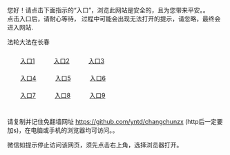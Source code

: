 您好！请点击下面指示的“入口”，浏览此网站是安全的，且为您带来平安。。 <br/>
点击入口后，请耐心等待， 过程中可能会出现无法打开的提示，请忽略，最终会进入网站. </br>

法轮大法在长春<br/>
<div style="padding:10px"><a style="margin:20px" target="_blank" href="https://ddvkh1ywnfd08.cloudfront.net/2Qpsp?yvbfj" id="ccLink1" rel="nofollow">入口1</a> <a target="_blank" style="margin:20px" href="https://dskh5ru8c0jde.cloudfront.net/2Qpsp?ayqint" id="ccLink2" rel="nofollow">入口2</a> <a style="margin:20px" target="_blank" href="https://d3iiz2ivw5587a.cloudfront.net/2Qpsp?rqplsef" id="ccLink3" rel="nofollow">入口3</a></div>

<div style="padding:10px" ><a style="margin:20px" target="_blank" href="https://ddvkh1ywnfd08.cloudfront.net/2Qpsp?yvbfj" id="ccLink4" rel="nofollow">入口4</a> <a style="margin:20px" href="https://dskh5ru8c0jde.cloudfront.net/2Qpsp?ayqint" target="_blank" id="ccLink5" rel="nofollow">入口5</a> <a style="margin:20px" href="https://d3iiz2ivw5587a.cloudfront.net/2Qpsp?rqplsef" target="_blank" id="ccLink6" rel="nofollow">入口6</a></div>

<div style="padding:10px"><a style="margin:20px" target="_blank" href="https://ddvkh1ywnfd08.cloudfront.net/2Qpsp?yvbfj" id="ccLink7" rel="nofollow">入口7</a> <a style="margin:20px" href="https://dskh5ru8c0jde.cloudfront.net/2Qpsp?ayqint" target="_blank" id="ccLink8" rel="nofollow">入口8</a> <a style="margin:20px" target="_blank" href="https://d3iiz2ivw5587a.cloudfront.net/2Qpsp?rqplsef" id="ccLink9" rel="nofollow">入口9</a></div>

<br/>



请复制并记住免翻墙网址 https://github.com/yntd/changchunzx (http后一定要加s)，在电脑或手机的浏览器均可访问。。<br/>

微信如提示停止访问该网页，须先点击右上角，选择浏览器打开。
